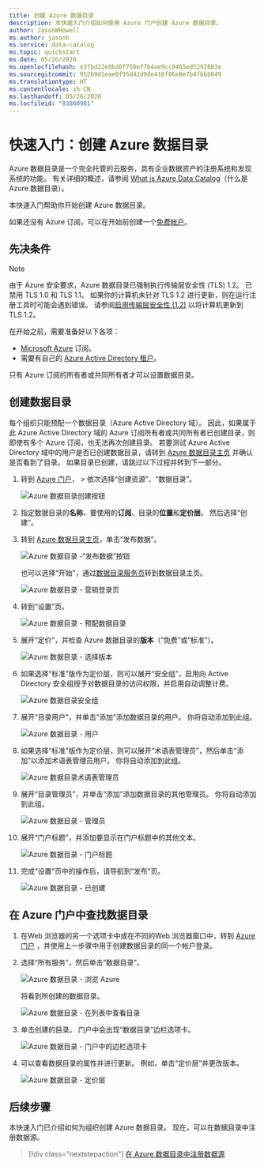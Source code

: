 ```yaml
---
title: 创建 Azure 数据目录
description: 本快速入门介绍如何使用 Azure 门户创建 Azure 数据目录。
author: JasonWHowell
ms.author: jasonh
ms.service: data-catalog
ms.topic: quickstart
ms.date: 05/26/2020
ms.openlocfilehash: e37bd22e0bd0f750ef7b4ae9cc8465ed5292883e
ms.sourcegitcommit: 95269d1eae0f95d42d9de410f86e8e7b4fbbb049
ms.translationtype: HT
ms.contentlocale: zh-CN
ms.lasthandoff: 05/26/2020
ms.locfileid: "83860981"
---
```

# <a name="quickstart-create-an-azure-data-catalog"></a>快速入门：创建 Azure 数据目录

Azure 数据目录是一个完全托管的云服务，具有企业数据资产的注册系统和发现系统的功能。 有关详细的概述，请参阅 [What is Azure Data Catalog](overview.md)（什么是 Azure 数据目录）。

本快速入门帮助你开始创建 Azure 数据目录。

如果还没有 Azure 订阅，可以在开始前创建一个[免费帐户](https://azure.microsoft.com/free/?WT.mc_id=A261C142F)。

## <a name="prerequisites"></a>先决条件

> [!Note]
> 由于 Azure 安全要求，Azure 数据目录已强制执行传输层安全性 (TLS) 1.2。 已禁用 TLS 1.0 和 TLS 1.1。 如果你的计算机未针对 TLS 1.2 进行更新，则在运行注册工具时可能会遇到错误。 请参阅[启用传输层安全性 (1.2)](https://docs.microsoft.com/mem/configmgr/core/plan-design/security/enable-tls-1-2) 以将计算机更新到 TLS 1.2。

在开始之前，需要准备好以下各项：

* [Microsoft Azure](https://azure.microsoft.com/) 订阅。
* 需要有自己的 [Azure Active Directory 租户](../active-directory/fundamentals/active-directory-access-create-new-tenant.md)。

只有 Azure 订阅的所有者或共同所有者才可以设置数据目录。

## <a name="create-a-data-catalog"></a>创建数据目录

每个组织只能预配一个数据目录（Azure Active Directory 域）。 因此，如果属于此 Azure Active Directory 域的 Azure 订阅所有者或共同所有者已创建目录，则即使有多个 Azure 订阅，也无法再次创建目录。 若要测试 Azure Active Directory 域中的用户是否已创建数据目录，请转到 [Azure 数据目录主页](http://azuredatacatalog.com) 并确认是否看到了目录。 如果目录已创建，请跳过以下过程并转到下一部分。

1. 转到 [Azure 门户](https://portal.azure.com)， >  依次选择“创建资源”、“数据目录”。 

    ![Azure 数据目录创建按钮](media/data-catalog-get-started/data-catalog-create.png)

2. 指定数据目录的**名称**、要使用的**订阅**、目录的**位置**和**定价层**。 然后选择“创建”。

3. 转到 [Azure 数据目录主页](http://azuredatacatalog.com)，单击“发布数据”。

   ![Azure 数据目录 -“发布数据”按钮](media/data-catalog-get-started/data-catalog-publish-data.png)

   也可以选择“开始”，通过[数据目录服务页](https://azure.microsoft.com/services/data-catalog)转到数据目录主页。

   ![Azure 数据目录 - 营销登录页](media/data-catalog-get-started/data-catalog-marketing-landing-page.png)

4. 转到“设置”页。

    ![Azure 数据目录 - 预配数据目录](media/data-catalog-get-started/data-catalog-create-azure-data-catalog.png)

5. 展开“定价”，并检查 Azure 数据目录的**版本**（“免费”或“标准”）。

    ![Azure 数据目录 - 选择版本](media/data-catalog-get-started/data-catalog-create-catalog-select-edition.png)

6. 如果选择“标准”版作为定价层，则可以展开“安全组”，启用向 Active Directory 安全组授予对数据目录的访问权限，并启用自动调整计费。

    ![Azure 数据目录安全组](media/data-catalog-get-started/data-catalog-standard-security-groups.png)

7. 展开“目录用户”，并单击“添加”添加数据目录的用户。  你将自动添加到此组。

    ![Azure 数据目录 - 用户](media/data-catalog-get-started/data-catalog-add-catalog-user.png)

8. 如果选择“标准”版作为定价层，则可以展开“术语表管理员”，然后单击“添加”以添加术语表管理员用户。  你将自动添加到此组。

    ![Azure 数据目录术语表管理员](media/data-catalog-get-started/data-catalog-standard-glossary-admin.png)

9. 展开“目录管理员”，并单击“添加”添加数据目录的其他管理员。  你将自动添加到此组。

    ![Azure 数据目录 - 管理员](media/data-catalog-get-started/data-catalog-add-catalog-admins.png)

10. 展开“门户标题”，并添加要显示在门户标题中的其他文本。

    ![Azure 数据目录 - 门户标题](media/data-catalog-get-started/data-catalog-portal-title.png)

11. 完成“设置”页中的操作后，请导航到“发布”页。 

    ![Azure 数据目录 - 已创建](media/data-catalog-get-started/data-catalog-created.png)

## <a name="find-a-data-catalog-in-the-azure-portal"></a>在 Azure 门户中查找数据目录

1. 在Web 浏览器的另一个选项卡中或在不同的Web 浏览器窗口中，转到 [Azure 门户](https://portal.azure.com) ，并使用上一步骤中用于创建数据目录的同一个帐户登录。

2. 选择“所有服务”，然后单击“数据目录”。 

    ![Azure 数据目录 - 浏览 Azure](media/data-catalog-get-started/data-catalog-browse-azure-portal.png)

    将看到所创建的数据目录。

    ![Azure 数据目录 - 在列表中查看目录](media/data-catalog-get-started/data-catalog-azure-portal-show-catalog.png)

3. 单击创建的目录。 门户中会出现“数据目录”边栏选项卡。

   ![Azure 数据目录 - 门户中的边栏选项卡](media/data-catalog-get-started/data-catalog-blade-azure-portal.png)

4. 可以查看数据目录的属性并进行更新。 例如，单击“定价层”并更改版本。

    ![Azure 数据目录 - 定价层](media/data-catalog-get-started/data-catalog-change-pricing-tier.png)

## <a name="next-steps"></a>后续步骤

本快速入门已介绍如何为组织创建 Azure 数据目录。 现在，可以在数据目录中注册数据源。

> [!div class="nextstepaction"]
> [在 Azure 数据目录中注册数据源](data-catalog-how-to-register.md)
